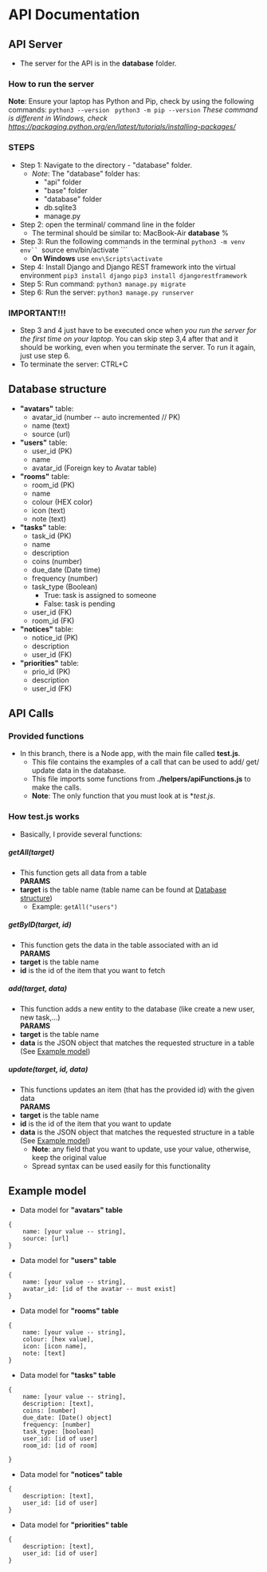 # API Documentation

## API Server
- The server for the API is in the **database** folder.
### How to run the server
**Note**: Ensure your laptop has Python and Pip, check by using the following commands:
```python3 --version ```
```python3 -m pip --version```
*These command is different in Windows, check https://packaging.python.org/en/latest/tutorials/installing-packages/*

### STEPS
- Step 1: Navigate to the directory - "database" folder.
    - *Note*: The "database" folder has:
        - "api" folder
        - "base" folder
        - "database" folder
        - db.sqlite3
        - manage.py 
- Step 2: open the terminal/ command line in the folder 
    - The terminal should be similar to:
        MacBook-Air **database** % 
- Step 3: Run the following commands in the terminal
```python3 -m venv env``
```source env/bin/activate ```
    - **On Windows** use ```env\Scripts\activate```
- Step 4: Install Django and Django REST framework into the virtual environment
```pip3 install django```
```pip3 install djangorestframework```
- Step 5: Run command:
```python3 manage.py migrate```
- Step 6: Run the server:
```python3 manage.py runserver```

### IMPORTANT!!!
- Step 3 and 4 just have to be executed once when *you run the server for the first time on your laptop*. You can skip step 3,4 after that and it should be working, even when you terminate the server. To run it again, just use step 6.
- To terminate the server: CTRL+C

## Database structure
- **"avatars"** table:
    - avatar_id (number -- auto incremented // PK)
    - name (text)
    - source (url)
- **"users"** table:
    - user_id (PK)
    - name
    - avatar_id (Foreign key to Avatar table)
- **"rooms"** table:
    - room_id (PK)
    - name
    - colour (HEX color)
    - icon (text)
    - note (text)
- **"tasks"** table:
    - task_id (PK)
    - name 
    - description
    - coins (number)
    - due_date (Date time)
    - frequency (number)
    - task_type (Boolean) 
        - True: task is assigned to someone
        - False: task is pending
    - user_id (FK)
    - room_id (FK)
- **"notices"** table:
    - notice_id (PK)
    - description 
    - user_id (FK)
- **"priorities"** table:
    - prio_id (PK)
    - description 
    - user_id (FK)    


## API Calls
### Provided functions
- In this branch, there is a Node app, with the main file called **test.js**.
    - This file contains the examples of a call that can be used to add/ get/ update data in the database.
    - This file imports some functions from **./helpers/apiFunctions.js** to make the calls.
    - **Note**: The only function that you must look at is  **test.js*. 

### How test.js works
- Basically, I provide several functions:
##### getAll(target)
- This function gets all data from a table <br> 
**PARAMS**
- **target** is the table name (table name can be found at [Database structure](#database-structure))
    - Example: ```getAll("users")```

##### getByID(target, id)
- This function gets the data in the table associated with an id <br> 
**PARAMS**
- **target** is the table name
- **id** is the id of the item that you want to fetch

##### add(target, data)
- This function adds a new entity to the database (like create a new user, new task,...) <br> 
**PARAMS**
- **target** is the table name
- **data** is the JSON object that matches the requested structure in a table (See [Example model](#example-model))

##### update(target, id, data)
- This functions updates an item (that has the provided id) with the given data <br> 
**PARAMS**
- **target** is the table name
- **id** is the id of the item that you want to update
- **data** is the JSON object that matches the requested structure in a table (See [Example model](#example-model))
    - **Note**: any field that you want to update, use your value, otherwise, keep the original value
    - Spread syntax can be used easily for this functionality

## Example model
- Data model for **"avatars" table**
```
{
    name: [your value -- string],
    source: [url]
}
```
- Data model for **"users" table**
```
{
    name: [your value -- string],
    avatar_id: [id of the avatar -- must exist]
}
```
- Data model for **"rooms" table**
```
{
    name: [your value -- string],
    colour: [hex value],
    icon: [icon name],
    note: [text]
}
```
- Data model for **"tasks" table**
```
{
    name: [your value -- string],
    description: [text],
    coins: [number]
    due_date: [Date() object]
    frequency: [number]
    task_type: [boolean]
    user_id: [id of user]
    room_id: [id of room]

}
```
- Data model for **"notices" table**
```
{
    description: [text],
    user_id: [id of user]
}
```
- Data model for **"priorities" table**
```
{
    description: [text],
    user_id: [id of user]
}
```






    


